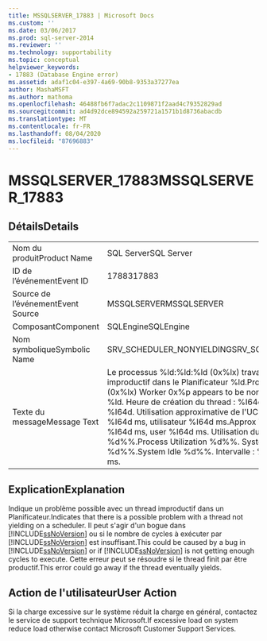```yaml
---
title: MSSQLSERVER_17883 | Microsoft Docs
ms.custom: ''
ms.date: 03/06/2017
ms.prod: sql-server-2014
ms.reviewer: ''
ms.technology: supportability
ms.topic: conceptual
helpviewer_keywords:
- 17883 (Database Engine error)
ms.assetid: adaf1c04-e397-4a69-90b8-9353a37277ea
author: MashaMSFT
ms.author: mathoma
ms.openlocfilehash: 46488fb6f7adac2c1109871f2aad4c79352829ad
ms.sourcegitcommit: ad4d92dce894592a259721a1571b1d8736abacdb
ms.translationtype: MT
ms.contentlocale: fr-FR
ms.lasthandoff: 08/04/2020
ms.locfileid: "87696883"
---
```

# <a name="mssqlserver_17883"></a><span data-ttu-id="ddcfe-102">MSSQLSERVER_17883</span><span class="sxs-lookup"><span data-stu-id="ddcfe-102">MSSQLSERVER_17883</span></span>
    
## <a name="details"></a><span data-ttu-id="ddcfe-103">Détails</span><span class="sxs-lookup"><span data-stu-id="ddcfe-103">Details</span></span>  
  
|||  
|-|-|  
|<span data-ttu-id="ddcfe-104">Nom du produit</span><span class="sxs-lookup"><span data-stu-id="ddcfe-104">Product Name</span></span>|<span data-ttu-id="ddcfe-105">SQL Server</span><span class="sxs-lookup"><span data-stu-id="ddcfe-105">SQL Server</span></span>|  
|<span data-ttu-id="ddcfe-106">ID de l’événement</span><span class="sxs-lookup"><span data-stu-id="ddcfe-106">Event ID</span></span>|<span data-ttu-id="ddcfe-107">17883</span><span class="sxs-lookup"><span data-stu-id="ddcfe-107">17883</span></span>|  
|<span data-ttu-id="ddcfe-108">Source de l’événement</span><span class="sxs-lookup"><span data-stu-id="ddcfe-108">Event Source</span></span>|<span data-ttu-id="ddcfe-109">MSSQLSERVER</span><span class="sxs-lookup"><span data-stu-id="ddcfe-109">MSSQLSERVER</span></span>|  
|<span data-ttu-id="ddcfe-110">Composant</span><span class="sxs-lookup"><span data-stu-id="ddcfe-110">Component</span></span>|<span data-ttu-id="ddcfe-111">SQLEngine</span><span class="sxs-lookup"><span data-stu-id="ddcfe-111">SQLEngine</span></span>|  
|<span data-ttu-id="ddcfe-112">Nom symbolique</span><span class="sxs-lookup"><span data-stu-id="ddcfe-112">Symbolic Name</span></span>|<span data-ttu-id="ddcfe-113">SRV_SCHEDULER_NONYIELDING</span><span class="sxs-lookup"><span data-stu-id="ddcfe-113">SRV_SCHEDULER_NONYIELDING</span></span>|  
|<span data-ttu-id="ddcfe-114">Texte du message</span><span class="sxs-lookup"><span data-stu-id="ddcfe-114">Message Text</span></span>|<span data-ttu-id="ddcfe-115">Le processus %ld:%ld:%ld (0x%lx) travail 0x%p semble être improductif dans le Planificateur %ld.</span><span class="sxs-lookup"><span data-stu-id="ddcfe-115">Process %ld:%ld:%ld (0x%lx) Worker 0x%p appears to be non-yielding on Scheduler %ld.</span></span> <span data-ttu-id="ddcfe-116">Heure de création du thread : %I64d.</span><span class="sxs-lookup"><span data-stu-id="ddcfe-116">Thread creation time: %I64d.</span></span> <span data-ttu-id="ddcfe-117">Utilisation approximative de l'UC pour ce thread : noyau %I64d ms, utilisateur %I64d ms.</span><span class="sxs-lookup"><span data-stu-id="ddcfe-117">Approx Thread CPU Used: kernel %I64d ms, user %I64d ms.</span></span> <span data-ttu-id="ddcfe-118">Utilisation du processus %d%%.</span><span class="sxs-lookup"><span data-stu-id="ddcfe-118">Process Utilization %d%%.</span></span> <span data-ttu-id="ddcfe-119">Système inactif %d%%.</span><span class="sxs-lookup"><span data-stu-id="ddcfe-119">System Idle %d%%.</span></span> <span data-ttu-id="ddcfe-120">Intervalle : %I64d ms.</span><span class="sxs-lookup"><span data-stu-id="ddcfe-120">Interval: %I64d ms.</span></span>|  
  
## <a name="explanation"></a><span data-ttu-id="ddcfe-121">Explication</span><span class="sxs-lookup"><span data-stu-id="ddcfe-121">Explanation</span></span>  
 <span data-ttu-id="ddcfe-122">Indique un problème possible avec un thread improductif dans un Planificateur.</span><span class="sxs-lookup"><span data-stu-id="ddcfe-122">Indicates that there is a possible problem with a thread not yielding on a scheduler.</span></span>  <span data-ttu-id="ddcfe-123">Il peut s'agir d'un bogue dans [!INCLUDE[ssNoVersion](../../includes/ssnoversion-md.md)] ou si le nombre de cycles à exécuter par [!INCLUDE[ssNoVersion](../../includes/ssnoversion-md.md)] est insuffisant.</span><span class="sxs-lookup"><span data-stu-id="ddcfe-123">This could be caused by a bug in [!INCLUDE[ssNoVersion](../../includes/ssnoversion-md.md)] or if [!INCLUDE[ssNoVersion](../../includes/ssnoversion-md.md)] is not getting enough cycles to execute.</span></span>  <span data-ttu-id="ddcfe-124">Cette erreur peut se résoudre si le thread finit par être productif.</span><span class="sxs-lookup"><span data-stu-id="ddcfe-124">This error could go away if the thread eventually yields.</span></span>  
  
## <a name="user-action"></a><span data-ttu-id="ddcfe-125">Action de l'utilisateur</span><span class="sxs-lookup"><span data-stu-id="ddcfe-125">User Action</span></span>  
 <span data-ttu-id="ddcfe-126">Si la charge excessive sur le système réduit la charge en général, contactez le service de support technique Microsoft.</span><span class="sxs-lookup"><span data-stu-id="ddcfe-126">If excessive load on system reduce load otherwise contact Microsoft Customer Support Services.</span></span>  
  
  
